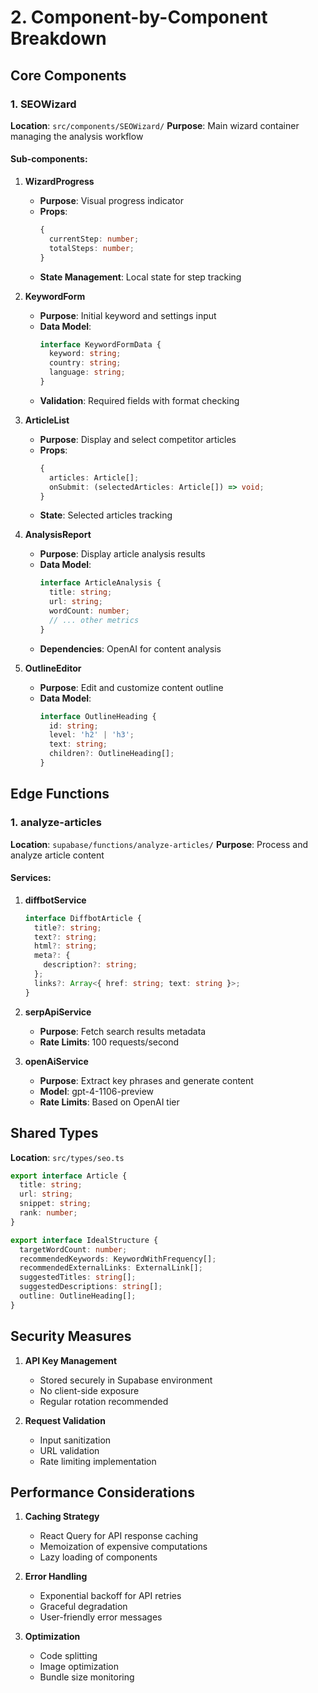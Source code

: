 # 2. Component-by-Component Breakdown

## Core Components

### 1. SEOWizard
**Location**: `src/components/SEOWizard/`
**Purpose**: Main wizard container managing the analysis workflow

#### Sub-components:
1. **WizardProgress**
   - **Purpose**: Visual progress indicator
   - **Props**:
     ```typescript
     {
       currentStep: number;
       totalSteps: number;
     }
     ```
   - **State Management**: Local state for step tracking

2. **KeywordForm**
   - **Purpose**: Initial keyword and settings input
   - **Data Model**:
     ```typescript
     interface KeywordFormData {
       keyword: string;
       country: string;
       language: string;
     }
     ```
   - **Validation**: Required fields with format checking

3. **ArticleList**
   - **Purpose**: Display and select competitor articles
   - **Props**:
     ```typescript
     {
       articles: Article[];
       onSubmit: (selectedArticles: Article[]) => void;
     }
     ```
   - **State**: Selected articles tracking

4. **AnalysisReport**
   - **Purpose**: Display article analysis results
   - **Data Model**:
     ```typescript
     interface ArticleAnalysis {
       title: string;
       url: string;
       wordCount: number;
       // ... other metrics
     }
     ```
   - **Dependencies**: OpenAI for content analysis

5. **OutlineEditor**
   - **Purpose**: Edit and customize content outline
   - **Data Model**:
     ```typescript
     interface OutlineHeading {
       id: string;
       level: 'h2' | 'h3';
       text: string;
       children?: OutlineHeading[];
     }
     ```

## Edge Functions

### 1. analyze-articles
**Location**: `supabase/functions/analyze-articles/`
**Purpose**: Process and analyze article content

#### Services:
1. **diffbotService**
   ```typescript
   interface DiffbotArticle {
     title?: string;
     text?: string;
     html?: string;
     meta?: {
       description?: string;
     };
     links?: Array<{ href: string; text: string }>;
   }
   ```

2. **serpApiService**
   - **Purpose**: Fetch search results metadata
   - **Rate Limits**: 100 requests/second

3. **openAiService**
   - **Purpose**: Extract key phrases and generate content
   - **Model**: gpt-4-1106-preview
   - **Rate Limits**: Based on OpenAI tier

## Shared Types
**Location**: `src/types/seo.ts`
```typescript
export interface Article {
  title: string;
  url: string;
  snippet: string;
  rank: number;
}

export interface IdealStructure {
  targetWordCount: number;
  recommendedKeywords: KeywordWithFrequency[];
  recommendedExternalLinks: ExternalLink[];
  suggestedTitles: string[];
  suggestedDescriptions: string[];
  outline: OutlineHeading[];
}
```

## Security Measures
1. **API Key Management**
   - Stored securely in Supabase environment
   - No client-side exposure
   - Regular rotation recommended

2. **Request Validation**
   - Input sanitization
   - URL validation
   - Rate limiting implementation

## Performance Considerations
1. **Caching Strategy**
   - React Query for API response caching
   - Memoization of expensive computations
   - Lazy loading of components

2. **Error Handling**
   - Exponential backoff for API retries
   - Graceful degradation
   - User-friendly error messages

3. **Optimization**
   - Code splitting
   - Image optimization
   - Bundle size monitoring
